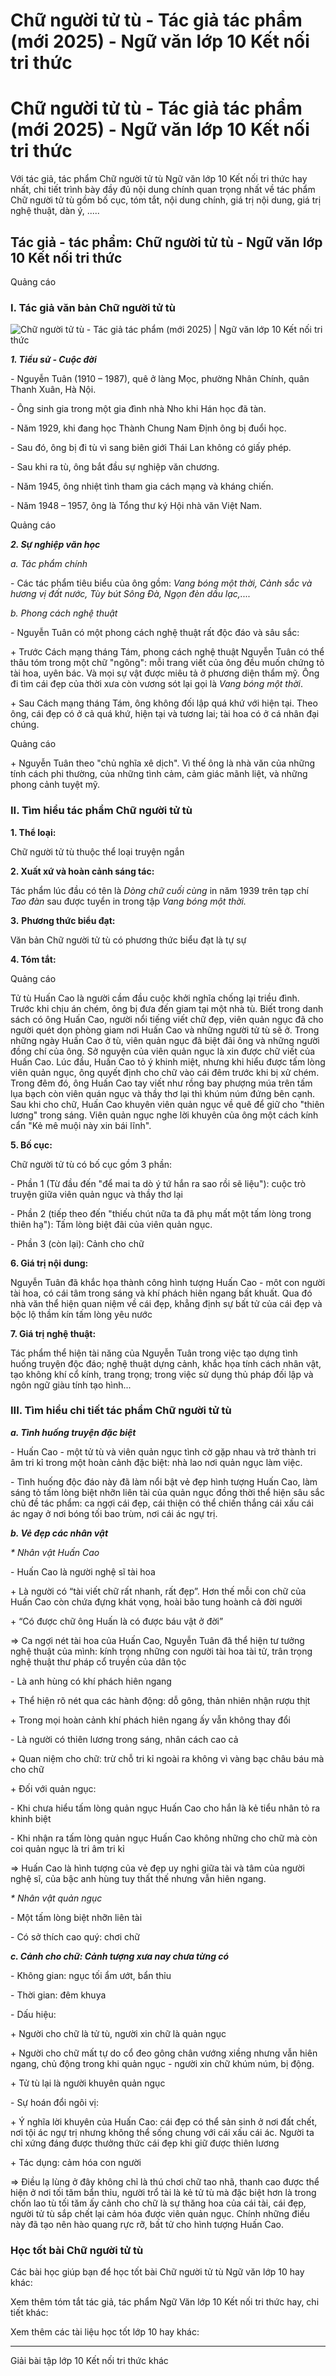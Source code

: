 # Chữ người tử tù - Tác giả tác phẩm (mới 2025) - Ngữ văn lớp 10 Kết nối tri thức

# Chữ người tử tù - Tác giả tác phẩm (mới 2025) - Ngữ văn lớp 10 Kết nối tri thức

Với tác giả, tác phẩm Chữ người tử tù Ngữ văn lớp 10 Kết nối tri thức hay nhất, chi tiết trình bày đầy đủ nội dung chính quan trọng nhất về tác phẩm Chữ người tử tù gồm bố cục, tóm tắt, nội dung chính, giá trị nội dung, giá trị nghệ thuật, dàn ý, .....

## Tác giả - tác phẩm: Chữ người tử tù - Ngữ văn lớp 10 Kết nối tri thức

Quảng cáo

### **I. Tác giả văn bản Chữ người tử tù**

![Chữ người tử tù - Tác giả tác phẩm \(mới 2025\) | Ngữ văn lớp 10 Kết nối tri thức](https://vietjack.com/soan-van-lop-10-kn/images/tac-gia-tac-pham-chu-nguoi-tu-tu.PNG)

**_1\. Tiểu sử - Cuộc đời_**

_-_ Nguyễn Tuân (1910 – 1987), quê ở làng Mọc, phường Nhân Chính, quân Thanh Xuân, Hà Nội.

\- Ông sinh gia trong một gia đình nhà Nho khi Hán học đã tàn.

\- Năm 1929, khi đang học Thành Chung Nam Định ông bị đuổi học.

\- Sau đó, ông bị đi tù vì sang biên giới Thái Lan không có giấy phép.

\- Sau khi ra tù, ông bắt đầu sự nghiệp văn chương.

\- Năm 1945, ông nhiệt tình tham gia cách mạng và kháng chiến.

\- Năm 1948 – 1957, ông là Tổng thư ký Hội nhà văn Việt Nam.

Quảng cáo

**_2\. Sự nghiệp văn học_**

_a. Tác phẩm chính_

\- Các tác phẩm tiêu biểu của ông gồm:  _Vang bóng một thời, Cảnh sắc và hương vị đất nước, Tùy bút Sông Đà, Ngọn đèn dầu lạc,...._

_b. Phong cách nghệ thuật_

\- Nguyễn Tuân có một phong cách nghệ thuật rất độc đáo và sâu sắc:

\+ Trước Cách mạng tháng Tám, phong cách nghệ thuật Nguyễn Tuân có thể thâu tóm trong một chữ "ngông": mỗi trang viết của ông đều muốn chứng tỏ tài hoa, uyên bác. Và mọi sự vật được miêu tả ở phương diện thẩm mỹ. Ông đi tìm cái đẹp của thời xưa còn vương sót lại gọi là  _Vang bóng một thời_.

\+ Sau Cách mạng tháng Tám, ông không đối lập quá khứ với hiện tại. Theo ông, cái đẹp có ở cả quá khứ, hiện tại và tương lai; tài hoa có ở cá nhân đại chúng.

Quảng cáo

\+ Nguyễn Tuân theo "chủ nghĩa xê dịch". Vì thế ông là nhà văn của những tính cách phi thường, của những tình cảm, cảm giác mãnh liệt, và những phong cảnh tuyệt mỹ.

### **II. Tìm hiểu tác phẩm Chữ người tử tù**

**1\. Thể loại:**

Chữ người tử tù thuộc thể loại truyện ngắn 

**2\. Xuất xứ và hoàn cảnh sáng tác:**

Tác phẩm lúc đầu có tên là  _Dòng chữ cuối cùng_ in năm 1939 trên tạp chí  _Tao đàn_ sau được tuyển in trong tập  _Vang bóng một thời._

**3.** **Phương thức biểu đạt:**

Văn bản Chữ người tử tù có phương thức biểu đạt là tự sự 

**4\. Tóm tắt:**

Quảng cáo

Tử tù Huấn Cao là người cầm đầu cuộc khởi nghĩa chống lại triều đình. Trước khi chịu án chém, ông bị đưa đến giam tại một nhà tù. Biết trong danh sách có ông Huấn Cao, người nổi tiếng viết chữ đẹp, viên quản ngục đã cho người quét dọn phòng giam nơi Huấn Cao và những người tử tù sẽ ở. Trong những ngày Huấn Cao ở tù, viên quản ngục đã biệt đãi ông và những người đồng chí của ông. Sở nguyện của viên quản ngục là xin được chữ viết của Huấn Cao. Lúc đầu, Huấn Cao tỏ ý khinh miệt, nhưng khi hiểu được tấm lòng viên quản ngục, ông quyết định cho chữ vào cái đêm trước khi bị xử chém. Trong đêm đó, ông Huấn Cao tay viết như rồng bay phượng múa trên tấm lụa bạch còn viên quán ngục và thầy thơ lại thì khúm núm đứng bên cạnh. Sau khi cho chữ, Huấn Cao khuyên viên quản ngục về quê để giữ cho "thiên lương" trong sáng. Viên quản ngục nghe lời khuyên của ông một cách kính cẩn "Kẻ mê muội này xin bái lĩnh".

**5\. Bố cục:**

Chữ người tử tù có bố cục gồm 3 phần:

\- Phần 1 (Từ đầu đến "để mai ta dò ý tứ hắn ra sao rồi sẽ liệu"): cuộc trò truyện giữa viên quản ngục và thầy thơ lại

\- Phần 2 (tiếp theo đến "thiếu chút nữa ta đã phụ mất một tấm lòng trong thiên hạ"): Tấm lòng biệt đãi của viên quản ngục.

\- Phần 3 (còn lại): Cảnh cho chữ

**6\. Giá trị nội dung:**

Nguyễn Tuân đã khắc họa thành công hình tượng Huấn Cao - môt con người tài hoa, có cái tâm trong sáng và khí phách hiên ngang bất khuất. Qua đó nhà văn thể hiện quan niệm về cái đẹp, khẳng định sự bất tử của cái đẹp và bộc lộ thầm kín tấm lòng yêu nước

**7\. Giá trị nghệ thuật:**

Tác phẩm thể hiện tài năng của Nguyễn Tuân trong việc tạo dựng tình huống truyện độc đáo; nghệ thuật dựng cảnh, khắc họa tính cách nhân vật, tạo không khí cổ kính, trang trọng; trong việc sử dụng thủ pháp đối lập và ngôn ngữ giàu tính tạo hình...

### **III. Tìm hiểu chi tiết tác phẩm Chữ người tử tù**

**_a. Tình huống truyện đặc biệt_**

\- Huấn Cao - một tử tù và viên quản ngục tình cờ gặp nhau và trở thành tri âm tri kỉ trong một hoàn cảnh đặc biệt: nhà lao nơi quản ngục làm việc.

\- Tình huống độc đáo này đã làm nổi bật vẻ đẹp hình tượng Huấn Cao, làm sáng tỏ tấm lòng biệt nhỡn liên tài của quản ngục đồng thời thể hiện sâu sắc chủ đề tác phẩm: ca ngợi cái đẹp, cái thiện có thể chiến thắng cái xấu cái ác ngay ở nơi bóng tối bao trùm, nơi cái ác ngự trị.

**_b. Vẻ đẹp các nhân vật_**

_* Nhân vật Huấn Cao_

\- Huấn Cao là người nghệ sĩ tài hoa

\+ Là người có “tài viết chữ rất nhanh, rất đẹp”. Hơn thế mỗi con chữ của Huấn Cao còn chứa đựng khát vọng, hoài bão tung hoành cả đời người

\+ “Có được chữ ông Huấn là có được báu vật ở đời”

⇒ Ca ngợi nét tài hoa của Huấn Cao, Nguyễn Tuân đã thể hiện tư tưởng nghệ thuật của mình: kính trọng những con người tài hoa tài tử, trân trọng nghệ thuật thư pháp cổ truyền của dân tộc

\- Là anh hùng có khí phách hiên ngang

\+ Thể hiện rõ nét qua các hành động: dỗ gông, thản nhiên nhận rượu thịt

\+ Trong mọi hoàn cảnh khí phách hiên ngang ấy vẫn không thay đổi

\- Là người có thiên lương trong sáng, nhân cách cao cả

\+ Quan niệm cho chữ: trừ chỗ tri kỉ ngoài ra không vì vàng bạc châu báu mà cho chữ

\+ Đối với quản ngục:

\- Khi chưa hiểu tấm lòng quản ngục Huấn Cao cho hắn là kẻ tiểu nhân tỏ ra khinh biệt

\- Khi nhận ra tấm lòng quản ngục Huấn Cao không những cho chữ mà còn coi quản ngục là tri âm tri kỉ

⇒ Huấn Cao là hình tượng của vẻ đẹp uy nghi giữa tài và tâm của người nghệ sĩ, của bậc anh hùng tuy thất thế nhưng vẫn hiên ngang.

_* Nhân vật quản ngục_

\- Một tấm lòng biệt nhỡn liên tài

\- Có sở thích cao quý: chơi chữ

**_c. Cảnh cho chữ: Cảnh tượng xưa nay chưa từng có_**

\- Không gian: ngục tối ẩm ướt, bẩn thỉu

\- Thời gian: đêm khuya

\- Dấu hiệu:

\+ Người cho chữ là tử tù, người xin chữ là quản ngục

\+ Người cho chữ mất tự do cổ đeo gông chân vướng xiềng nhưng vẫn hiên ngang, chủ động trong khi quản ngục - người xin chữ khúm núm, bị động.

\+ Tử tù lại là người khuyên quản ngục

\- Sự hoán đổi ngôi vị:

\+ Ý nghĩa lời khuyên của Huấn Cao: cái đẹp có thể sản sinh ở nơi đất chết, nơi tội ác ngự trị nhưng không thể sống chung với cái xấu cái ác. Người ta chỉ xứng đáng được thưởng thức cái đẹp khi giữ được thiên lương

\+ Tác dụng: cảm hóa con người

⇒ Điều lạ lùng ở đây không chỉ là thú chơi chữ tao nhã, thanh cao được thể hiện ở nơi tối tăm bẩn thỉu, người trổ tài là kẻ tử tù mà đặc biệt hơn là trong chốn lao tù tối tăm ấy cảnh cho chữ là sự thăng hoa của cái tài, cái đẹp, người tử tù sắp chết lại cảm hóa được viên quản ngục. Chính những điều này đã tạo nên hào quang rực rỡ, bất tử cho hình tượng Huấn Cao.

### **Học tốt bài Chữ người tử tù**

Các bài học giúp bạn để học tốt bài Chữ người tử tù Ngữ văn lớp 10 hay khác:

Xem thêm tóm tắt tác giả, tác phẩm Ngữ Văn lớp 10 Kết nối tri thức hay, chi tiết khác:

Xem thêm các tài liệu học tốt lớp 10 hay khác:

* * *

Giải bài tập lớp 10 Kết nối tri thức khác
